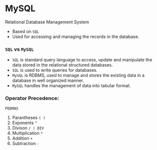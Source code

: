 # MySQL
Relational Database Management System
- Based on `SQL`
- Used for accessing and managing the records in the database.

### `SQL` vs `MySQL`

- `SQL` is standard query language to access, update and manipulate the data stored in the relational structured databases.
- `SQL` is used to write queries for databases.
- `MySQL` is RDBMS, used to manage and stores the existing data in a database in well organized manner.
- `MySQL` handles the management of data into tabular format. 

### Operator Precedence:

`PEDMAS`
1. Parantheses `( )`
2. Exponents `^`
3. Divison `/ | DIV`
4. Multiplication `*`
5. Addition `+`
6. Subtraction `-`

